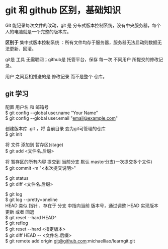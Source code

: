 # git 和 github 区别，基础知识

Git 能记录每次文件的改动，git 是 分布式版本控制系统，没有中央服务器，每个人的电脑就是一个完整的版本库。

**区别于**  集中式版本控制系统 ：所有文件均存于服务器，服务器无法启动则数据无法更新、回滚。

git是 工具 无需联网；github是 托管平台，保存 每一次 不同用户 所提交的修改记录。  

用户 之间互相推送的是 修改记录 而不是整个 仓库。

## git 学习

配置 用户名 和 邮箱号  
$ git config --global user.name "Your Name"  
$ git config --global user.email "email@example.com"  


创建版本库 .git ，将 当前目录 变为git可管理的仓库  
$ git init  


将 文件 添加到 暂存区(stage)  
$ git add <文件名.后缀>  

将 暂存区的所有内容 提交到 当前分支 默认 master分支(一次提交多个文件)  
$ git commit -m "<本次提交说明>"  

$ git status  
$ git diff <文件名.后缀>  

$ git log  
$ git log --pretty=oneline  
HEAD 类似 指针 ，存在于 分支 中指向当前 版本号，通过调整 HEAD 实现版本 更新 或者 回退  
$ git reset --hard HEAD^  
$ git reflog  
$ git reset --hard <指定版本>  
$ git diff HEAD -- <文件名.后缀>   
$ git remote add origin git@github.com:michaelliao/learngit.git  